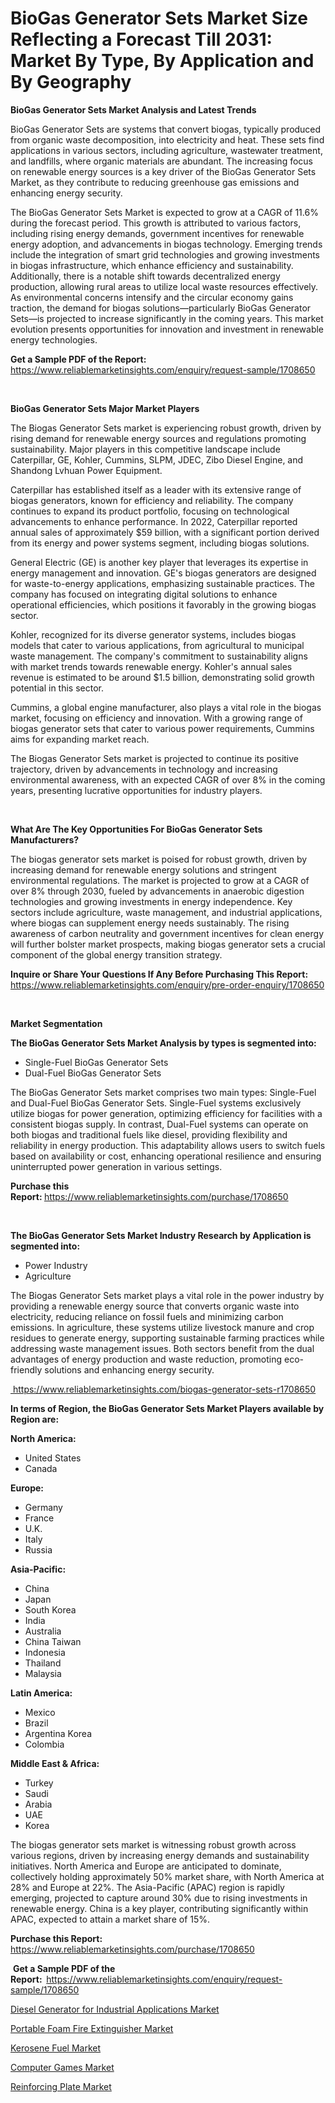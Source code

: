 <p><h1>BioGas Generator Sets Market Size Reflecting a Forecast Till 2031: Market By Type, By Application and By Geography</h1></p><p><strong>BioGas Generator Sets Market Analysis and Latest Trends</strong></p>
<p><p>BioGas Generator Sets are systems that convert biogas, typically produced from organic waste decomposition, into electricity and heat. These sets find applications in various sectors, including agriculture, wastewater treatment, and landfills, where organic materials are abundant. The increasing focus on renewable energy sources is a key driver of the BioGas Generator Sets Market, as they contribute to reducing greenhouse gas emissions and enhancing energy security.</p><p>The BioGas Generator Sets Market is expected to grow at a CAGR of 11.6% during the forecast period. This growth is attributed to various factors, including rising energy demands, government incentives for renewable energy adoption, and advancements in biogas technology. Emerging trends include the integration of smart grid technologies and growing investments in biogas infrastructure, which enhance efficiency and sustainability. Additionally, there is a notable shift towards decentralized energy production, allowing rural areas to utilize local waste resources effectively. As environmental concerns intensify and the circular economy gains traction, the demand for biogas solutions—particularly BioGas Generator Sets—is projected to increase significantly in the coming years. This market evolution presents opportunities for innovation and investment in renewable energy technologies.</p></p>
<p><strong>Get a Sample PDF of the Report:&nbsp;</strong> <a href="https://www.reliablemarketinsights.com/enquiry/request-sample/1708650?utm_campaign=1786&utm_medium=2&utm_source=Github&utm_content=ia&utm_term=21102024&utm_id=biogas-generator-sets">https://www.reliablemarketinsights.com/enquiry/request-sample/1708650</a></p>
<p>&nbsp;</p>
<p><strong>BioGas Generator Sets Major Market Players</strong></p>
<p><p>The Biogas Generator Sets market is experiencing robust growth, driven by rising demand for renewable energy sources and regulations promoting sustainability. Major players in this competitive landscape include Caterpillar, GE, Kohler, Cummins, SLPM, JDEC, Zibo Diesel Engine, and Shandong Lvhuan Power Equipment.</p><p>Caterpillar has established itself as a leader with its extensive range of biogas generators, known for efficiency and reliability. The company continues to expand its product portfolio, focusing on technological advancements to enhance performance. In 2022, Caterpillar reported annual sales of approximately $59 billion, with a significant portion derived from its energy and power systems segment, including biogas solutions.</p><p>General Electric (GE) is another key player that leverages its expertise in energy management and innovation. GE's biogas generators are designed for waste-to-energy applications, emphasizing sustainable practices. The company has focused on integrating digital solutions to enhance operational efficiencies, which positions it favorably in the growing biogas sector.</p><p>Kohler, recognized for its diverse generator systems, includes biogas models that cater to various applications, from agricultural to municipal waste management. The company's commitment to sustainability aligns with market trends towards renewable energy. Kohler's annual sales revenue is estimated to be around $1.5 billion, demonstrating solid growth potential in this sector.</p><p>Cummins, a global engine manufacturer, also plays a vital role in the biogas market, focusing on efficiency and innovation. With a growing range of biogas generator sets that cater to various power requirements, Cummins aims for expanding market reach.</p><p>The Biogas Generator Sets market is projected to continue its positive trajectory, driven by advancements in technology and increasing environmental awareness, with an expected CAGR of over 8% in the coming years, presenting lucrative opportunities for industry players.</p></p>
<p>&nbsp;</p>
<p><strong>What Are The Key Opportunities For BioGas Generator Sets Manufacturers?</strong></p>
<p><p>The biogas generator sets market is poised for robust growth, driven by increasing demand for renewable energy solutions and stringent environmental regulations. The market is projected to grow at a CAGR of over 8% through 2030, fueled by advancements in anaerobic digestion technologies and growing investments in energy independence. Key sectors include agriculture, waste management, and industrial applications, where biogas can supplement energy needs sustainably. The rising awareness of carbon neutrality and government incentives for clean energy will further bolster market prospects, making biogas generator sets a crucial component of the global energy transition strategy.</p></p>
<p><strong>Inquire or Share Your Questions If Any Before Purchasing This Report:</strong> <a href="https://www.reliablemarketinsights.com/enquiry/pre-order-enquiry/1708650?utm_campaign=1786&utm_medium=2&utm_source=Github&utm_content=ia&utm_term=21102024&utm_id=biogas-generator-sets">https://www.reliablemarketinsights.com/enquiry/pre-order-enquiry/1708650</a></p>
<p>&nbsp;</p>
<p><strong>Market Segmentation</strong></p>
<p><strong>The BioGas Generator Sets Market Analysis by types is segmented into:</strong></p>
<p><ul><li>Single-Fuel BioGas Generator Sets</li><li>Dual-Fuel BioGas Generator Sets</li></ul></p>
<p><p>The BioGas Generator Sets market comprises two main types: Single-Fuel and Dual-Fuel BioGas Generator Sets. Single-Fuel systems exclusively utilize biogas for power generation, optimizing efficiency for facilities with a consistent biogas supply. In contrast, Dual-Fuel systems can operate on both biogas and traditional fuels like diesel, providing flexibility and reliability in energy production. This adaptability allows users to switch fuels based on availability or cost, enhancing operational resilience and ensuring uninterrupted power generation in various settings.</p></p>
<p><strong>Purchase this Report:&nbsp;</strong><a href="https://www.reliablemarketinsights.com/purchase/1708650?utm_campaign=1786&utm_medium=2&utm_source=Github&utm_content=ia&utm_term=21102024&utm_id=biogas-generator-sets">https://www.reliablemarketinsights.com/purchase/1708650</a></p>
<p>&nbsp;</p>
<p><strong>The BioGas Generator Sets Market Industry Research by Application is segmented into:</strong></p>
<p><ul><li>Power Industry</li><li>Agriculture</li></ul></p>
<p><p>The Biogas Generator Sets market plays a vital role in the power industry by providing a renewable energy source that converts organic waste into electricity, reducing reliance on fossil fuels and minimizing carbon emissions. In agriculture, these systems utilize livestock manure and crop residues to generate energy, supporting sustainable farming practices while addressing waste management issues. Both sectors benefit from the dual advantages of energy production and waste reduction, promoting eco-friendly solutions and enhancing energy security.</p></p>
<p><a href="https://www.reliablemarketinsights.com/biogas-generator-sets-r1708650?utm_campaign=1786&utm_medium=2&utm_source=Github&utm_content=ia&utm_term=21102024&utm_id=biogas-generator-sets">&nbsp;https://www.reliablemarketinsights.com/biogas-generator-sets-r1708650</a></p>
<p><strong>In terms of Region, the BioGas Generator Sets Market Players available by Region are:</strong></p>
<p>
    <p> <strong> North America: </strong>
        <ul>
            <li>United States</li>
            <li>Canada</li>
        </ul>
        </p> 
    <p> <strong> Europe: </strong>
        <ul>
            <li>Germany</li>
            <li>France</li>
            <li>U.K.</li>
            <li>Italy</li>
            <li>Russia</li>
        </ul>
        </p> 
    <p> <strong> Asia-Pacific: </strong>
        <ul>
            <li>China</li>
            <li>Japan</li>
            <li>South Korea</li>
            <li>India</li>
            <li>Australia</li>
            <li>China Taiwan</li>
            <li>Indonesia</li>
            <li>Thailand</li>
            <li>Malaysia</li>
        </ul>
        </p> 
    <p> <strong> Latin America: </strong>
        <ul>
            <li>Mexico</li>
            <li>Brazil</li>
            <li>Argentina Korea</li>
            <li>Colombia</li>
        </ul>
        </p> 
    <p> <strong> Middle East & Africa: </strong>
        <ul>
            <li>Turkey</li>
            <li>Saudi</li>
            <li>Arabia</li>
            <li>UAE</li>
            <li>Korea</li>
        </ul>
    </p>
    </p>
<p><p>The biogas generator sets market is witnessing robust growth across various regions, driven by increasing energy demands and sustainability initiatives. North America and Europe are anticipated to dominate, collectively holding approximately 50% market share, with North America at 28% and Europe at 22%. The Asia-Pacific (APAC) region is rapidly emerging, projected to capture around 30% due to rising investments in renewable energy. China is a key player, contributing significantly within APAC, expected to attain a market share of 15%.</p></p>
<p><strong>Purchase this Report: </strong><a href="https://www.reliablemarketinsights.com/purchase/1708650?utm_campaign=1786&utm_medium=2&utm_source=Github&utm_content=ia&utm_term=21102024&utm_id=biogas-generator-sets">https://www.reliablemarketinsights.com/purchase/1708650</a></p>
<p>&nbsp;<strong>Get a Sample PDF of the Report:&nbsp;&nbsp;</strong><a href="https://www.reliablemarketinsights.com/enquiry/request-sample/1708650?utm_campaign=1786&utm_medium=2&utm_source=Github&utm_content=ia&utm_term=21102024&utm_id=biogas-generator-sets">https://www.reliablemarketinsights.com/enquiry/request-sample/1708650</a></p>
<p><strong></strong></p>
<p><p><a href="https://github.com/RuthLucas64/Market-Research-Report-List-1/blob/main/diesel-generator-for-industrial-applications-market.md?utm_campaign=1786&utm_medium=2&utm_source=Github&utm_content=ia&utm_term=21102024&utm_id=biogas-generator-sets">Diesel Generator for Industrial Applications Market</a></p><p><a href="https://www.linkedin.com/pulse/navigating-portable-foam-fire-extinguisher-market-expert-analysis-5ircc?utm_campaign=1786&utm_medium=2&utm_source=Github&utm_content=ia&utm_term=21102024&utm_id=biogas-generator-sets">Portable Foam Fire Extinguisher Market</a></p><p><a href="https://www.linkedin.com/pulse/kerosene-fuel-market-consolidation-impact-structure-hynxc?utm_campaign=1786&utm_medium=2&utm_source=Github&utm_content=ia&utm_term=21102024&utm_id=biogas-generator-sets">Kerosene Fuel Market</a></p><p><a href="https://www.linkedin.com/pulse/global-computer-games-market-landscape-future-trends-gaqnc?utm_campaign=1786&utm_medium=2&utm_source=Github&utm_content=ia&utm_term=21102024&utm_id=biogas-generator-sets">Computer Games Market</a></p><p><a href="https://www.linkedin.com/pulse/reinforcing-plate-market-evolution-global-trends-regional-zkxlc?utm_campaign=1786&utm_medium=2&utm_source=Github&utm_content=ia&utm_term=21102024&utm_id=biogas-generator-sets">Reinforcing Plate Market</a></p></p>